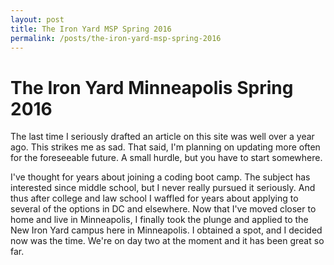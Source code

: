```yaml
---
layout: post
title: The Iron Yard MSP Spring 2016
permalink: /posts/the-iron-yard-msp-spring-2016
---
```


# The Iron Yard Minneapolis Spring 2016

The last time I seriously drafted an article on this site was well over a year ago. This strikes me as sad. That said, I'm planning on updating more often for the foreseeable future. A small hurdle, but you have to start somewhere.

I've thought for years about joining a coding boot camp. The subject has interested since middle school, but I never really pursued it seriously. And thus after college and law school I waffled for years about applying to several of the options in DC and elsewhere. Now that I've moved closer to home and live in Minneapolis, I finally took the plunge and applied to the New Iron Yard campus here in Minneapolis. I obtained a spot, and I decided now was the time. We're on day two at the moment and it has been great so far.
